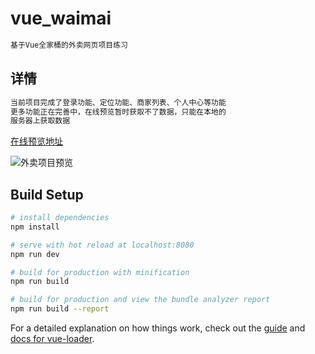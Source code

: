 # vue_waimai
``` bash
基于Vue全家桶的外卖网页项目练习
```
## 详情
``` bash
当前项目完成了登录功能、定位功能、商家列表、个人中心等功能
更多功能正在完善中，在线预览暂时获取不了数据，只能在本地的
服务器上获取数据
```
[在线预览地址](https://lonelyph.github.io/VueWaiMai/dist/index)

<img src="./images/waimai.gif" alt="外卖项目预览"/>

## Build Setup

``` bash
# install dependencies
npm install

# serve with hot reload at localhost:8080
npm run dev

# build for production with minification
npm run build

# build for production and view the bundle analyzer report
npm run build --report
```

For a detailed explanation on how things work, check out the [guide](http://vuejs-templates.github.io/webpack/) and [docs for vue-loader](http://vuejs.github.io/vue-loader).
